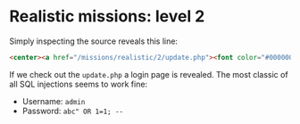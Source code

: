 # Realistic missions: level 2

Simply inspecting the source reveals this line:

```html
<center><a href="/missions/realistic/2/update.php"><font color="#000000">update</font></a></center><br />
```

If we check out the `update.php` a login page is revealed. The most classic of all SQL injections seems to work fine:

* Username: `admin`
* Password: `abc" OR 1=1; -- `
